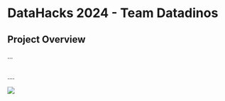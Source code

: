 # DataHacks 2024 - Team Datadinos

## Project Overview
...

##
....

![](https://miro.medium.com/v2/resize:fit:1188/1*XSw3O5MEgRk7DA9yn7JqIw.png)

